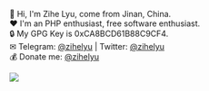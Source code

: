 👋 Hi, I'm Zihe Lyu, come from Jinan, China.<br/>
❤  I'm an PHP enthusiast, free software enthusiast.<br/>
🔒 My GPG Key is 0xCA8BCD61B88C9CF4.<br/>
✉ Telegram: [@zihelyu](https://t.me/zihelyu) | Twitter: [@zihelyu](https://twitter.com/zihelyu)<br/>
💰 Donate me: [@zihelyu](https://afdian.net/@zihelyu)

<img src="https://github-readme-stats.vercel.app/api?username=zihelyu&include_all_commits=true&count_private=false">
